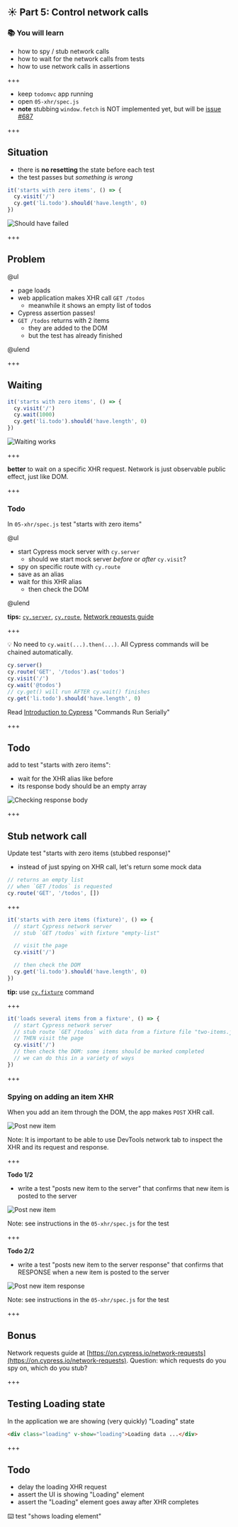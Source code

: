 ## ☀️ Part 5: Control network calls

### 📚 You will learn

- how to spy / stub network calls
- how to wait for the network calls from tests
- how to use network calls in assertions

+++

- keep `todomvc` app running
- open `05-xhr/spec.js`
- **note** stubbing `window.fetch` is NOT implemented yet, but will be [issue #687](https://github.com/cypress-io/cypress/issues/687)

+++

## Situation

- there is **no resetting** the state before each test
- the test passes but _something is wrong_

```javascript
it('starts with zero items', () => {
  cy.visit('/')
  cy.get('li.todo').should('have.length', 0)
})
```

![Should have failed](/slides/05-xhr/img/test-passes-but-this-is-wrong.png)

+++

## Problem

@ul

- page loads
- web application makes XHR call `GET /todos`
  - meanwhile it shows an empty list of todos
- Cypress assertion passes!
- `GET /todos` returns with 2 items
  - they are added to the DOM
  - but the test has already finished

@ulend

+++

## Waiting

```javascript
it('starts with zero items', () => {
  cy.visit('/')
  cy.wait(1000)
  cy.get('li.todo').should('have.length', 0)
})
```

![Waiting works](/slides/05-xhr/img/waiting.png)

+++

**better** to wait on a specific XHR request. Network is just observable public effect, just like DOM.

+++

### Todo

In `05-xhr/spec.js` test "starts with zero items"

@ul

- start Cypress mock server with `cy.server`
  - should we start mock server _before_ or _after_ `cy.visit`?
- spy on specific route with `cy.route`
- save as an alias
- wait for this XHR alias
  - then check the DOM

@ulend

**tips:** [`cy.server`](https://on.cypress.io/server), [`cy.route`]('https://on.cypress.io/route), [Network requests guide](https://on.cypress.io/network-requests)

+++

💡 No need to `cy.wait(...).then(...)`. All Cypress commands will be chained automatically.

```js
cy.server()
cy.route('GET', '/todos').as('todos')
cy.visit('/')
cy.wait('@todos')
// cy.get() will run AFTER cy.wait() finishes
cy.get('li.todo').should('have.length', 0)
```

Read [Introduction to Cypress](https://on.cypress.io/introduction-to-cypress) "Commands Run Serially"

+++

## Todo

add to test "starts with zero items":

- wait for the XHR alias like before
- its response body should be an empty array

![Checking response body](/slides/05-xhr/img/response-body.png)

+++

## Stub network call

Update test "starts with zero items (stubbed response)"

- instead of just spying on XHR call, let's return some mock data

```javascript
// returns an empty list
// when `GET /todos` is requested
cy.route('GET', '/todos', [])
```

+++

```javascript
it('starts with zero items (fixture)', () => {
  // start Cypress network server
  // stub `GET /todos` with fixture "empty-list"

  // visit the page
  cy.visit('/')

  // then check the DOM
  cy.get('li.todo').should('have.length', 0)
})
```
**tip:** use [`cy.fixture`](https://on.cypress.io/fixture) command

+++

```javascript
it('loads several items from a fixture', () => {
  // start Cypress network server
  // stub route `GET /todos` with data from a fixture file "two-items.json"
  // THEN visit the page
  cy.visit('/')
  // then check the DOM: some items should be marked completed
  // we can do this in a variety of ways
})
```

+++

### Spying on adding an item XHR

When you add an item through the DOM, the app makes `POST` XHR call.

![Post new item](/slides/05-xhr/img/post-item.png)

Note:
It is important to be able to use DevTools network tab to inspect the XHR and its request and response.

+++

**Todo 1/2**

- write a test "posts new item to the server" that confirms that new item is posted to the server

![Post new item](/slides/05-xhr/img/post-item.png)

Note:
see instructions in the `05-xhr/spec.js` for the test

+++

**Todo 2/2**

- write a test "posts new item to the server response" that confirms that RESPONSE when a new item is posted to the server

![Post new item response](/slides/05-xhr/img/post-item-response.png)

Note:
see instructions in the `05-xhr/spec.js` for the test

+++

## Bonus

Network requests guide at [https://on.cypress.io/network-requests](https://on.cypress.io/network-requests). Question: which requests do you spy on, which do you stub?

+++

## Testing Loading state

In the application we are showing (very quickly) "Loading" state

```html
<div class="loading" v-show="loading">Loading data ...</div>
```

+++

## Todo

- delay the loading XHR request
- assert the UI is showing "Loading" element
- assert the "Loading" element goes away after XHR completes

⌨️ test "shows loading element"
